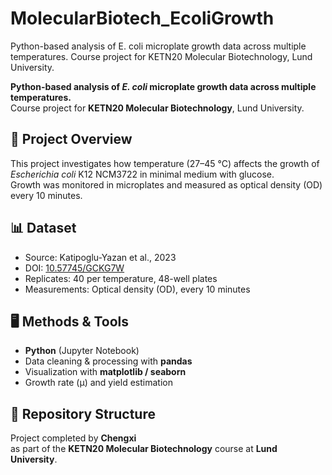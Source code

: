 # MolecularBiotech_EcoliGrowth
Python-based analysis of E. coli microplate growth data across multiple temperatures. Course project for KETN20 Molecular Biotechnology, Lund University.

**Python-based analysis of *E. coli* microplate growth data across multiple temperatures.**  
Course project for **KETN20 Molecular Biotechnology**, Lund University.  


## 📌 Project Overview
This project investigates how temperature (27–45 °C) affects the growth of *Escherichia coli* K12 NCM3722 in minimal medium with glucose.  
Growth was monitored in microplates and measured as optical density (OD) every 10 minutes.  


## 📊 Dataset
- Source: Katipoglu-Yazan et al., 2023  
- DOI: [10.57745/GCKG7W](https://doi.org/10.57745/GCKG7W)  
- Replicates: 40 per temperature, 48-well plates  
- Measurements: Optical density (OD), every 10 minutes


## 🖥️ Methods & Tools
- **Python** (Jupyter Notebook)  
- Data cleaning & processing with **pandas**  
- Visualization with **matplotlib / seaborn**  
- Growth rate (μ) and yield estimation  


## 📂 Repository Structure



Project completed by **Chengxi**  
as part of the **KETN20 Molecular Biotechnology** course at **Lund University**.
